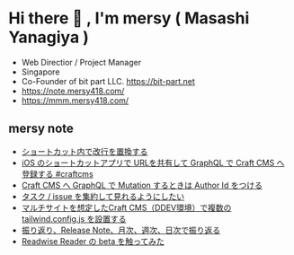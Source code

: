 # Hi there 👋 , I'm mersy ( Masashi Yanagiya )

- Web Directior / Project Manager
- Singapore
- Co-Founder of bit part LLC. https://bit-part.net
- https://note.mersy418.com/
- https://mmm.mersy418.com/

## mersy note
<!-- BLOG-POST-LIST:START -->
- [ショートカット内で改行を置換する](https://note.mersy418.com/article/shortcut-replace-line?utm_source=feed)
- [iOS のショートカットアプリで URLを共有して GraphQL で Craft CMS へ登録する #craftcms](https://note.mersy418.com/article/ios-shortcut-graphql-craftcms-mutation?utm_source=feed)
- [Craft CMS へ GraphQL で Mutation するときは Author Id をつける](https://note.mersy418.com/article/craftcms-graphql-mutation-authorid?utm_source=feed)
- [タスク / issue を集約して見れるようにしたい](https://note.mersy418.com/article/check-all-issues-one-place?utm_source=feed)
- [マルチサイトを想定したCraft CMS（DDEV環境）で複数の tailwind.config.js を設置する](https://note.mersy418.com/article/ddev-craftcms-multisite-tailwind-config?utm_source=feed)
- [振り返り、Release Note、月次、週次、日次で振り返る](https://note.mersy418.com/article/my-release-note?utm_source=feed)
- [Readwise Reader の beta を触ってみた](https://note.mersy418.com/article/readwise-reader-beta?utm_source=feed)
<!-- BLOG-POST-LIST:END -->
